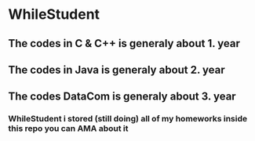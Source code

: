 # WhileStudent # 

## The codes in C & C++ is generaly about 1. year ##
## The codes in Java is generaly about 2. year ##
## The codes DataCom is generaly about 3. year ##

### WhileStudent i stored (still doing) all of my homeworks inside this repo you can AMA about it ###
